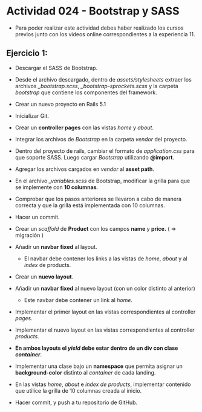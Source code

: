 # Actividad 024 - Bootstrap y SASS

- Para poder realizar este actividad debes haber realizado los cursos previos junto con los videos online correspondientes a la experiencia 11.

## Ejercicio 1:

- Descargar el SASS de Bootstrap.

- Desde el archivo descargado, dentro de *assets/stylesheets* extraer los archivos *_bootstrap.scss*,  *_bootstrap-sprockets.scss* y la carpeta *bootstrap* que contiene los componentes del framework.

- Crear un nuevo proyecto en Rails 5.1

- Inicializar Git.

- Crear un **controller pages** con las vistas *home* y *about*.

- Integrar los archivos de *Bootstrap* en la carpeta *vendor* del proyecto.

- Dentro del proyecto de rails, cambiar el formato de *application.css* para que soporte SASS. Luego cargar *Bootstrap* utilizando **@import**.

- Agregar los archivos cargados en *vendor* al **asset path**.

- En el archivo *_variables.scss* de Bootstrap, modificar la grilla para que se implemente con **10 columnas**.

- Comprobar que los pasos anteriores se llevaron a cabo de manera correcta y que la grilla está implementada con 10 columnas.

- Hacer un commit.

- Crear un *scaffold* de **Product** con los campos **name** y **price.** ( => migración )

- Añadir un **navbar fixed** al layout.

    - El navbar debe contener los links a las vistas de *home*, *about* y al *index* de products.

- Crear un **nuevo layout**.

- Añadir un **navbar fixed** al nuevo layout (con un color distinto al anterior)

    - Este navbar debe contener un link al *home*.

- Implementar el primer layout en las vistas correspondientes al controller *pages*.

- Implementar el nuevo layout en las vistas correspondientes al controller *products*.

- **En ambos layouts el *yield* debe estar dentro de un div con clase *container***.

- Implementar una clase bajo un **namespace** que permita asignar un **background-color** distinto al *container* de cada landing. 

- En las vistas *home*, *about* e *index de products*, implementar contenido que utilice la grilla de 10 columnas creada al inicio.

- Hacer commit, y push a tu repositorio de GitHub.
